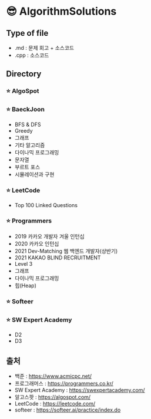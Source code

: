 # :sunglasses: AlgorithmSolutions
## Type of file
- .md : 문제 회고 + 소스코드
- .cpp : 소스코드

## Directory
### :star: AlgoSpot
### :star: BaeckJoon
- BFS & DFS
- Greedy
- 그래프
- 기타 알고리즘
- 다이나믹 프로그래밍
- 문자열
- 부르트 포스
- 시뮬레이션과 구현
### :star: LeetCode
- Top 100 Linked Questions
### :star: Programmers
- 2019 카카오 개발자 겨울 인턴십
- 2020 카카오 인턴십
- 2021 Dev-Matching 웹 백엔드 개발자(상반기)
- 2021 KAKAO BLIND RECRUITMENT
- Level 3
- 그래프
- 다이나믹 프로그래밍
- 힙(Heap)
### :star: Softeer
### :star: SW Expert Academy
- D2
- D3
## 출처
- 백준 : https://www.acmicpc.net/
- 프로그래머스 : https://programmers.co.kr/
- SW Expert Academy : https://swexpertacademy.com/
- 알고스팟 : https://algospot.com/
- LeetCode : https://leetcode.com/
- softeer : https://softeer.ai/practice/index.do

